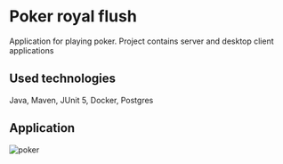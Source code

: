 # Poker royal flush

Application for playing poker. Project contains server and desktop client applications

## Used technologies

Java, Maven, JUnit 5, Docker, Postgres

## Application

![poker](https://user-images.githubusercontent.com/61553146/153657535-57d185d9-3616-442f-a9f1-92bef296a502.png)
